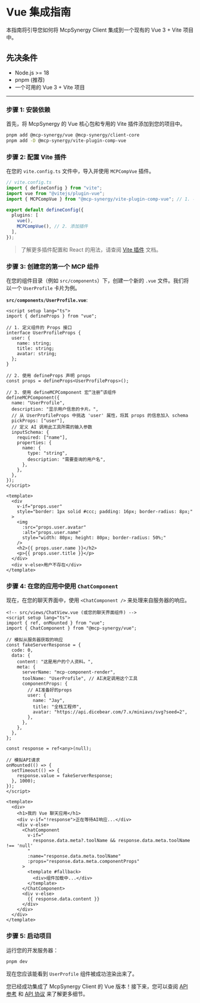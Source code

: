 # Vue 集成指南

本指南将引导您如何将 McpSynergy Client 集成到一个现有的 Vue 3 + Vite 项目中。

## 先决条件

- Node.js >= 18
- pnpm (推荐)
- 一个可用的 Vue 3 + Vite 项目

---

### 步骤 1: 安装依赖

首先，将 McpSynergy 的 Vue 核心包和专用的 Vite 插件添加到您的项目中。

```bash
pnpm add @mcp-synergy/vue @mcp-synergy/client-core
pnpm add -D @mcp-synergy/vite-plugin-comp-vue
```

### 步骤 2: 配置 Vite 插件

在您的 `vite.config.ts` 文件中，导入并使用 `MCPCompVue` 插件。

```ts
// vite.config.ts
import { defineConfig } from "vite";
import vue from "@vitejs/plugin-vue";
import { MCPCompVue } from "@mcp-synergy/vite-plugin-comp-vue"; // 1. 导入Vue插件

export default defineConfig({
  plugins: [
    vue(),
    MCPCompVue(), // 2. 添加插件
  ],
});
```

> 了解更多插件配置和 React 的用法，请查阅 [Vite 插件](./vite-plugins.md) 文档。

### 步骤 3: 创建您的第一个 MCP 组件

在您的组件目录（例如 `src/components`）下，创建一个新的 `.vue` 文件。我们将以一个 `UserProfile` 卡片为例。

**`src/components/UserProfile.vue`**:

```vue
<script setup lang="ts">
import { defineProps } from "vue";

// 1. 定义组件的 Props 接口
interface UserProfileProps {
  user: {
    name: string;
    title: string;
    avatar: string;
  };
}

// 2. 使用 defineProps 声明 props
const props = defineProps<UserProfileProps>();

// 3. 使用 defineMCPComponent 宏“注册”该组件
defineMCPComponent({
  name: "UserProfile",
  description: "显示用户信息的卡片。",
  // 从 UserProfileProps 中挑选 'user' 属性，将其 props 的信息加入 schema
  pickProps: ["user"],
  // 定义 AI 调用此工具所需的输入参数
  inputSchema: {
    required: ["name"],
    properties: {
      name: {
        type: "string",
        description: "需要查询的用户名",
      },
    },
  },
});
</script>

<template>
  <div
    v-if="props.user"
    style="border: 1px solid #ccc; padding: 16px; border-radius: 8px;"
  >
    <img
      :src="props.user.avatar"
      :alt="props.user.name"
      style="width: 80px; height: 80px; border-radius: 50%;"
    />
    <h2>{{ props.user.name }}</h2>
    <p>{{ props.user.title }}</p>
  </div>
  <div v-else>用户不存在</div>
</template>
```

### 步骤 4: 在您的应用中使用 `ChatComponent`

现在，在您的聊天界面中，使用 `<ChatComponent />` 来处理来自服务器的响应。

```vue
<!-- src/views/ChatView.vue (或您的聊天界面组件) -->
<script setup lang="ts">
import { ref, onMounted } from "vue";
import { ChatComponent } from "@mcp-synergy/vue";

// 模拟从服务器获取的响应
const fakeServerResponse = {
  code: 0,
  data: {
    content: "这是用户的个人资料。",
    meta: {
      serverName: "mcp-component-render",
      toolName: "UserProfile", // AI决定调用这个工具
      componentProps: {
        // AI准备好的props
        user: {
          name: "Jay",
          title: "全栈工程师",
          avatar: "https://api.dicebear.com/7.x/miniavs/svg?seed=2",
        },
      },
    },
  },
};

const response = ref<any>(null);

// 模拟API请求
onMounted(() => {
  setTimeout(() => {
    response.value = fakeServerResponse;
  }, 1000);
});
</script>

<template>
  <div>
    <h1>我的 Vue 聊天应用</h1>
    <div v-if="!response">正在等待AI响应...</div>
    <div v-else>
      <ChatComponent
        v-if="
          response.data.meta?.toolName && response.data.meta.toolName !== 'null'
        "
        :name="response.data.meta.toolName"
        :props="response.data.meta.componentProps"
      >
        <template #fallback>
          <div>组件加载中...</div>
        </template>
      </ChatComponent>
      <div v-else>
        {{ response.data.content }}
      </div>
    </div>
  </div>
</template>
```

### 步骤 5: 启动项目

运行您的开发服务器：

```bash
pnpm dev
```

现在您应该能看到 `UserProfile` 组件被成功渲染出来了。

您已经成功集成了 McpSynergy Client 的 Vue 版本！接下来，您可以查阅 [API 参考](./api-reference.md) 和 [API 协议](../shared/api-contract.md) 来了解更多细节。
